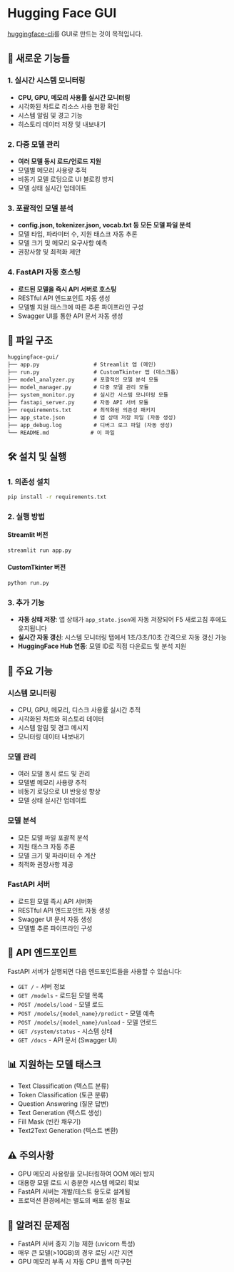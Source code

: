 # Hugging Face GUI

[huggingface-cli](https://huggingface.co/docs/huggingface_hub/ko/guides/cli)를 GUI로 만드는 것이 목적입니다.

## 🚀 새로운 기능들

### 1. 실시간 시스템 모니터링
- **CPU, GPU, 메모리 사용률 실시간 모니터링**
- 시각화된 차트로 리소스 사용 현황 확인
- 시스템 알림 및 경고 기능
- 히스토리 데이터 저장 및 내보내기

### 2. 다중 모델 관리
- **여러 모델 동시 로드/언로드 지원**
- 모델별 메모리 사용량 추적
- 비동기 모델 로딩으로 UI 블로킹 방지
- 모델 상태 실시간 업데이트

### 3. 포괄적인 모델 분석
- **config.json, tokenizer.json, vocab.txt 등 모든 모델 파일 분석**
- 모델 타입, 파라미터 수, 지원 태스크 자동 추론
- 모델 크기 및 메모리 요구사항 예측
- 권장사항 및 최적화 제안

### 4. FastAPI 자동 호스팅
- **로드된 모델을 즉시 API 서버로 호스팅**
- RESTful API 엔드포인트 자동 생성
- 모델별 지원 태스크에 따른 추론 파이프라인 구성
- Swagger UI를 통한 API 문서 자동 생성

## 📁 파일 구조

```
huggingface-gui/
├── app.py                 # Streamlit 앱 (메인)
├── run.py                 # CustomTkinter 앱 (데스크톱)
├── model_analyzer.py      # 포괄적인 모델 분석 모듈
├── model_manager.py       # 다중 모델 관리 모듈
├── system_monitor.py      # 실시간 시스템 모니터링 모듈
├── fastapi_server.py      # 자동 API 서버 모듈
├── requirements.txt       # 최적화된 의존성 패키지
├── app_state.json         # 앱 상태 저장 파일 (자동 생성)
├── app_debug.log          # 디버그 로그 파일 (자동 생성)
└── README.md             # 이 파일
```

## 🛠️ 설치 및 실행

### 1. 의존성 설치
```bash
pip install -r requirements.txt
```

### 2. 실행 방법

#### Streamlit 버전
```bash
streamlit run app.py
```

#### CustomTkinter 버전
```bash
python run.py
```

### 3. 추가 기능
- **자동 상태 저장**: 앱 상태가 `app_state.json`에 자동 저장되어 F5 새로고침 후에도 유지됩니다
- **실시간 자동 갱신**: 시스템 모니터링 탭에서 1초/3초/10초 간격으로 자동 갱신 가능
- **HuggingFace Hub 연동**: 모델 ID로 직접 다운로드 및 분석 지원

## 🎯 주요 기능

### 시스템 모니터링
- CPU, GPU, 메모리, 디스크 사용률 실시간 추적
- 시각화된 차트와 히스토리 데이터
- 시스템 알림 및 경고 메시지
- 모니터링 데이터 내보내기

### 모델 관리
- 여러 모델 동시 로드 및 관리
- 모델별 메모리 사용량 추적
- 비동기 로딩으로 UI 반응성 향상
- 모델 상태 실시간 업데이트

### 모델 분석
- 모든 모델 파일 포괄적 분석
- 지원 태스크 자동 추론
- 모델 크기 및 파라미터 수 계산
- 최적화 권장사항 제공

### FastAPI 서버
- 로드된 모델 즉시 API 서버화
- RESTful API 엔드포인트 자동 생성
- Swagger UI 문서 자동 생성
- 모델별 추론 파이프라인 구성

## 🔧 API 엔드포인트

FastAPI 서버가 실행되면 다음 엔드포인트들을 사용할 수 있습니다:

- `GET /` - 서버 정보
- `GET /models` - 로드된 모델 목록
- `POST /models/load` - 모델 로드
- `POST /models/{model_name}/predict` - 모델 예측
- `POST /models/{model_name}/unload` - 모델 언로드
- `GET /system/status` - 시스템 상태
- `GET /docs` - API 문서 (Swagger UI)

## 📊 지원하는 모델 태스크

- Text Classification (텍스트 분류)
- Token Classification (토큰 분류)
- Question Answering (질문 답변)
- Text Generation (텍스트 생성)
- Fill Mask (빈칸 채우기)
- Text2Text Generation (텍스트 변환)

## ⚠️ 주의사항

- GPU 메모리 사용량을 모니터링하여 OOM 에러 방지
- 대용량 모델 로드 시 충분한 시스템 메모리 확보
- FastAPI 서버는 개발/테스트 용도로 설계됨
- 프로덕션 환경에서는 별도의 배포 설정 필요

## 🐛 알려진 문제점

- FastAPI 서버 중지 기능 제한 (uvicorn 특성)
- 매우 큰 모델(>10GB)의 경우 로딩 시간 지연
- GPU 메모리 부족 시 자동 CPU 폴백 미구현

